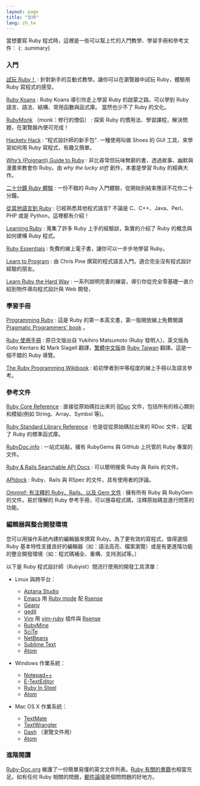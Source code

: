 ```yaml
---
layout: page
title: "文件"
lang: zh_tw
---
```


當想要寫 Ruby 程式時，這裡是一些可以幫上忙的入門教學、學習手冊和參考文件：
{: .summary}

### 入門

[試玩 Ruby！][1]
: 針對新手的互動式教學。讓你可以在瀏覽器中試玩 Ruby，體驗用 Ruby 寫程式的感受。

[Ruby Koans][2]
: Ruby Koans 導引你走上學習 Ruby 的啟蒙之路。可以學到 Ruby 語言、語法、結構、常用函數與函式庫。
  當然也少不了 Ruby 的文化。

[RubyMonk][3] （monk：修行的僧侣）
: 探索 Ruby 的慣用法、學習課程，解決問題，在瀏覽器內便可完成！

[Hackety Hack][4]
: <q cite="http://www.hackety.com/">程式設計師的新手包</q>.
  一種使用叫做 Shoes 的 GUI 工具，來學習如何用 Ruby 寫程式，有趣又簡單。

[Why’s (Poignant) Guide to Ruby][5]
: 非比尋常但玩味無窮的書，透過故事、幽默與漫畫來教會你 Ruby。由 *why the lucky
  stiff* 創作，本書是學習 Ruby 的經典大作。

[二十分鐘 Ruby 體驗](/zh_tw/documentation/quickstart/)
: 一份不錯的 Ruby 入門體驗，從開始到結束應該不花你二十分鐘。

[從其他語言到 Ruby](/zh_tw/documentation/ruby-from-other-languages/)
: 已經熟悉其他程式語言? 不論是 C、C++、Java、Perl、PHP 或是 Python，這裡都有介紹！

[Learning Ruby][6]
: 蒐集了許多 Ruby 上手的經驗談，紮實的介紹了 Ruby 的概念與如何建構 Ruby 程式。

[Ruby Essentials][7]
: 免費的線上電子書，讓你可以一步步地學習 Ruby。

[Learn to Program][8]
: 由 Chris Pine 撰寫的程式語言入門。適合完全沒有程式設計經驗的朋友。

[Learn Ruby the Hard Way][38]
: 一系列說明完善的練習，導引你從完全零基礎一直介紹到物件導向程式設計與 Web 開發，

### 學習手冊

[Programming Ruby][9]
: 這是 Ruby 的第一本英文書，第一版開放線上免費閱讀 [Pragmatic Programmers' book][10] 。

[Ruby 使用手冊][11]
: 原日文版出自 Yukihiro Matsumoto (Ruby 發明人)，英文版為 Goto Kentaro 和 Mark Slagell 翻譯，[繁體中文版][ruby-user-guide-zh_tw]由 [Ruby Taiwan][rubytw] 翻譯。這是一個不錯的 Ruby 導覽。

[The Ruby Programming Wikibook][12]
: 給初學者到中等程度的線上手冊以及語言參考。

### 參考文件

[Ruby Core Reference][13]
: 直接從原始碼拉出來的 [RDoc][14] 文件，包括所有的核心類別和模組(例如 String、Array、Symbol 等)。

[Ruby Standard Library Reference][15]
: 也是從從原始碼拉出來的 RDoc 文件，記載了 Ruby 的標準函式庫。

[RubyDoc.info][16]
: 一站式站點，擁有 RubyGems 與 GitHub 上托管的 Ruby 專案的文件。

[Ruby & Rails Searchable API Docs][17]
: 可以聰明搜索 Ruby 與 Rails 的文件。

[APIdock][18]
: Ruby、Rails 與 RSpec 的文件，具有使用者的評論。

[Omniref: 有注釋的 Ruby、Rails、以及 Gem 文件][40]
: 擁有所有 Ruby 與 RubyGem 的文件。易於理解的 Ruby 參考手冊，可以搜尋程式碼，注釋原始碼並進行問答的功能。

### 編輯器與整合開發環境

您可以用操作系統內建的編輯器來撰寫 Ruby。為了更有效的寫程式，值得選個 Ruby 基本特性支援良好的編輯器（如：語法高亮、檔案瀏覽）或是有更進階功能的整合開發環境（如：程式碼補全、重構、支持測試等。）

以下是 Ruby 程式設計師（Rubyist）間流行使用的開發工具清單：

* Linux 與跨平台：
  * [Aptana Studio][19]
  * [Emacs][20] 用 [Ruby mode][21] 配 [Rsense][22]
  * [Geany][23]
  * [gedit][24]
  * [Vim][25] 用 [vim-ruby][26] 插件與 [Rsense][22]
  * [RubyMine][27]
  * [SciTe][28]
  * [NetBeans][36]
  * [Sublime Text][37]
  * [Atom][atom]

* Windows 作業系統：
  * [Notepad++][29]
  * [E-TextEditor][30]
  * [Ruby In Steel][31]
  * [Atom][atom]

* Mac OS X 作業系統：
  * [TextMate][32]
  * [TextWrangler][33]
  * [Dash][39] （瀏覽文件用）
  * [Atom][atom]

### 進階閱讀

[Ruby-Doc.org][34] 維護了一份簡單易懂的英文文件列表。[Ruby 有關的書籍][35]也相當充足。如有任何 Ruby 相關的問題，[郵件論壇](/en/community/mailing-lists/)是個問問題的好地方。



[1]: https://easydatawarehousing.github.io/TryRuby/
[2]: http://rubykoans.com/
[3]: http://rubymonk.com/
[4]: http://www.hackety.com/
[5]: http://mislav.uniqpath.com/poignant-guide/
[6]: http://rubylearning.com/
[7]: http://www.techotopia.com/index.php/Ruby_Essentials
[8]: http://pine.fm/LearnToProgram/
[9]: http://www.ruby-doc.org/docs/ProgrammingRuby/
[10]: http://pragmaticprogrammer.com/titles/ruby/index.html
[11]: http://www.rubyist.net/~slagell/ruby/
[12]: http://en.wikibooks.org/wiki/Ruby_programming_language
[13]: http://www.ruby-doc.org/core
[14]: http://docs.seattlerb.org/rdoc/
[15]: http://www.ruby-doc.org/stdlib
[16]: http://www.rubydoc.info/
[17]: http://rubydocs.org/
[18]: http://apidock.com/
[19]: http://www.aptana.com/
[20]: http://www.gnu.org/software/emacs/
[21]: http://www.emacswiki.org/emacs/RubyMode
[22]: http://rsense.github.io/
[23]: http://www.geany.org/
[24]: http://projects.gnome.org/gedit/screenshots.html
[25]: http://www.vim.org/
[26]: https://github.com/vim-ruby/vim-ruby
[27]: http://www.jetbrains.com/ruby/
[28]: http://www.scintilla.org/SciTE.html
[29]: http://notepad-plus-plus.org/
[30]: http://www.e-texteditor.com/
[31]: http://www.sapphiresteel.com/
[32]: http://macromates.com/
[33]: http://www.barebones.com/products/textwrangler/
[34]: http://ruby-doc.org
[35]: http://www.ruby-doc.org/bookstore
[36]: https://netbeans.org/
[37]: http://www.sublimetext.com/
[38]: http://ruby.learncodethehardway.org/
[39]: http://kapeli.com/dash
[40]: https://www.omniref.com
[atom]: https://atom.io/

[rubytw]: http://ruby.tw
[ruby-user-guide-zh_tw]: http://guides.ruby.tw/ruby/
